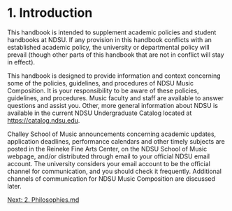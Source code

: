 # 1. Introduction

This handbook is intended to supplement academic policies and student handbooks at NDSU. If any provision in this handbook conflicts with an established academic policy, the university or departmental policy will prevail (though other parts of this handbook that are not in conflict will stay in effect).

This handbook is designed to provide information and context concerning some of the policies, guidelines, and procedures of NDSU Music Composition. It is your responsibility to be aware of these policies, guidelines, and procedures. Music faculty and staff are available to answer questions and assist you. Other, more general information about NDSU is available in the current NDSU Undergraduate Catalog located at https://catalog.ndsu.edu.

Challey School of Music announcements concerning academic updates, application deadlines, performance calendars and other timely subjects are posted in the Reineke Fine Arts Center, on the NDSU School of Music webpage, and/or distributed through email to your official NDSU email account. The university considers your email account to be the official channel for communication, and you should check it frequently. Additional channels of communication for NDSU Music Composition are discussed later.

[Next: 2. Philosophies.md](https://github.com/NDSU-Composition/handbook/blob/main/2.Philosophies.md)
